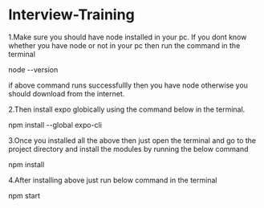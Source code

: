 # Interview-Training

1.Make sure you should have node installed in your pc. If you dont know whether you have node or not in your pc then run the command in the terminal

  node --version
  
  if above command runs successfullly then you have node otherwise you should download from the internet.
  
2.Then install expo globically using the command below in the terminal.

   npm install --global expo-cli
   
3.Once you installed all the above then just open the terminal and go to the project directory and install the modules by running the below command

  npm install

4.After installing above just run below command in the terminal

  npm start
